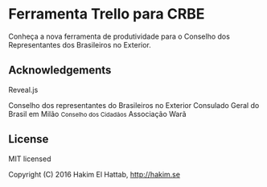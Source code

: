 # Ferramenta Trello para CRBE 

Conhe&ccedil;a a nova ferramenta de produtividade para o Conselho dos Representantes dos Brasileiros no Exterior. 


## Acknowledgements

Reveal.js

Conselho dos representantes do Brasileiros no Exterior
Consulado Geral do Brasil em Mil&atilde;o <small>Conselho dos Cidad&atilde;os</small>
Associa&ccedil;&atilde;o War&atilde;




## License

MIT licensed

Copyright (C) 2016 Hakim El Hattab, http://hakim.se
